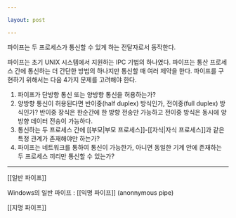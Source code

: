 ```yaml
---

layout: post

---
```


파이프는 두 프로세스가 통신할 수 있게 하는 전달자로서 동작한다.

파이프는 초기 UNIX 시스템에서 지원하는 IPC 기법의 하나였다.
파이프는 통산 프로세스 간에 통신하는 더 간단한 방법의 하나지만 통신할 때 여러 제약을 한다.
파이프를 구현하기 위해서는 다음 4가지 문제를 고려해야 한다.

1. 파이프가 단방향 통신 또는 양방향 통신을 허용하는가?
2. 양방향 통신이 허용된다면 반이중(half duplex) 방식인가, 전이중(full duplex) 방식인가? 반이중 장식은 한순간에 한 방향 전송만 가능하고 전이중 방식은 동시에 양방향 데이터 전송이 가능하다.
3. 통신하는 두 프로세스 간에 [[부모|부모 프로세스]]-[[자식|자식 프로세스]]과 같은 특정 관계가 존재해야만 하는가?
4. 파이프는 네트워크를 통하여 통신이 가능한가, 아니면 동일한 기계 안에 존재하는 두 프로세스 끼리만 통신할 수 있는가?

***

[[일반 파이프]]

Windows의 일반 파이프 : [[익명 파이프]] (anonnymous pipe)

[[지명 파이프]]